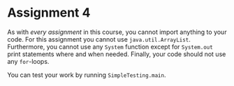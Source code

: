 # Assignment 4

As with *every assignment* in this course, you cannot import anything to your code. For this assignment you cannot use `java.util.ArrayList`. Furthermore, you cannot use any `System` function except for `System.out` print statements where and when needed. Finally, your code should not use any `for`-loops.

You can test your work by running `SimpleTesting.main`.